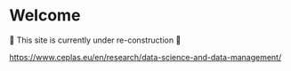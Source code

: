 # Welcome 

:construction: This site is currently under re-construction :construction:

https://www.ceplas.eu/en/research/data-science-and-data-management/
